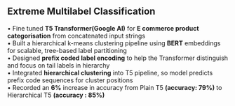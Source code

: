 ## Extreme Multilabel Classification
• Fine tuned **T5 Transformer(Google AI)** for **E commerce product categorisation** from concatenated input strings <br>
• Built a hierarchical k-means clustering pipeline using **BERT** embeddings for scalable, tree-based label partitioning <br>
• Designed **prefix coded label encoding** to help the Transformer distinguish and focus on tail labels in hierarchy <br>
• Integrated **hierarchical clustering** into T5 pipeline, so model predicts prefix code sequences for cluster positions <br>
• Recorded an **6%** increase in accuracy from Plain T5 **(accuracy: 79%)** to Hierarchical T5 **(accuracy : 85%)** <br>
